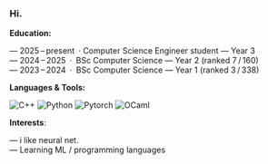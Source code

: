 ### Hi.

**Education:** <br>

— 2025 – present · Computer Science Engineer student — Year 3 <br>
— 2024 – 2025 · BSc Computer Science — Year 2 (ranked 7 / 160) <br>
— 2023 – 2024 · BSc Computer Science — Year 1 (ranked 3 / 338)

**Languages & Tools:**

![C++](https://img.shields.io/badge/C++-00599C?style=for-the-badge\&logo=c%2B%2B\&logoColor=white) ![Python](https://img.shields.io/badge/Python-3776AB?style=for-the-badge\&logo=python\&logoColor=white) ![Pytorch](https://img.shields.io/badge/PyTorch-EE4C2C?style=for-the-badge&logo=pytorch&logoColor=white) ![OCaml](https://img.shields.io/badge/OCaml-EF7A00?style=for-the-badge\&logo=ocaml\&logoColor=white) 

**Interests**:

— i like neural net. <br>
— Learning ML / programming languages
